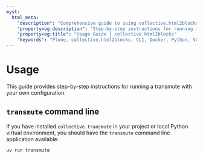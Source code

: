 ```yaml
---
myst:
  html_meta:
    "description": "Comprehensive guide to using collective.html2blocks: run the HTTP server, use the container image, and integrate as a Python dependency."
    "property=og:description": "Step-by-step instructions for running the HTML to Volto blocks service, using the CLI, Docker, and Python integration."
    "property=og:title": "Usage Guide | collective.html2blocks"
    "keywords": "Plone, collective.html2blocks, CLI, Docker, Python, Volto, blocks, converter, API, guide, usage"
---
```


# Usage

This guide provides step-by-step instructions for running a transmute with your own configuration.

## `transmute` command line

If you have installed `collective.transmute` in your project or local Python virtual environment, you should have the `transmute` command line application available:


```shell
uv run transmute
```
